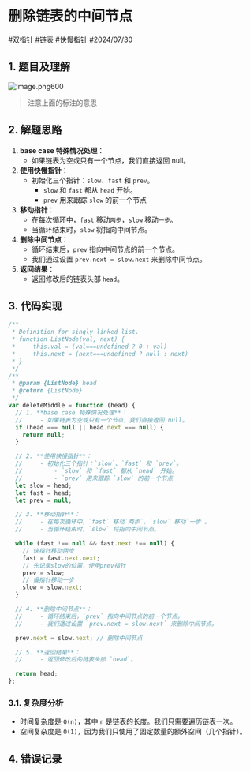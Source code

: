 
# 删除链表的中间节点


#双指针 #链表 #快慢指针 #2024/07/30 

## 1. 题目及理解

![image.png600](https://832-1310531898.cos.ap-beijing.myqcloud.com/202407300745016.png?imageSlim)

> 注意上面的标注的意思
## 2. 解题思路

1. **base case 特殊情况处理**：
    - 如果链表为空或只有一个节点，我们直接返回 null。
2. **使用快慢指针**：
    - 初始化三个指针：`slow`、`fast` 和 `prev`。
        - `slow` 和 `fast` 都从 `head` 开始。
        - `prev` 用来跟踪 `slow` 的前一个节点
3. **移动指针**：
    - 在每次循环中，`fast` 移动`两步`，`slow` 移动`一步`。
    - 当循环结束时，`slow` 将指向中间节点。
4. **删除中间节点**：
    - 循环结束后，`prev` 指向中间节点的前一个节点。
    - 我们通过设置 `prev.next = slow.next` 来删除中间节点。
5. **返回结果**：
    - 返回修改后的链表头部 `head`。

## 3. 代码实现

```javascript
/**
 * Definition for singly-linked list.
 * function ListNode(val, next) {
 *     this.val = (val===undefined ? 0 : val)
 *     this.next = (next===undefined ? null : next)
 * }
 */
/**
 * @param {ListNode} head
 * @return {ListNode}
 */
var deleteMiddle = function (head) {
  // 1. **base case 特殊情况处理**：
  //     - 如果链表为空或只有一个节点，我们直接返回 null。
  if (head === null || head.next === null) {
    return null;
  }

  // 2. **使用快慢指针**：
  //     - 初始化三个指针：`slow`、`fast` 和 `prev`。
  //         - `slow` 和 `fast` 都从 `head` 开始。
  //         - `prev` 用来跟踪 `slow` 的前一个节点
  let slow = head;
  let fast = head;
  let prev = null;

  // 3. **移动指针**：
  //     - 在每次循环中，`fast` 移动`两步`，`slow` 移动`一步`。
  //     - 当循环结束时，`slow` 将指向中间节点。

  while (fast !== null && fast.next !== null) {
    // 快指针移动两步
    fast = fast.next.next;
    // 先记录slow的位置，使用prev指针
    prev = slow;
    // 慢指针移动一步
    slow = slow.next;
  }

  // 4. **删除中间节点**：
  //     - 循环结束后，`prev` 指向中间节点的前一个节点。
  //     - 我们通过设置 `prev.next = slow.next` 来删除中间节点。

  prev.next = slow.next; // 删除中间节点

  // 5. **返回结果**：
  //     - 返回修改后的链表头部 `head`。

  return head;
};

```

### 3.1. 复杂度分析

- 时间复杂度是 `O(n)`，其中 `n` 是链表的长度。我们只需要遍历链表一次。
- 空间复杂度是 `O(1)`，因为我们只使用了固定数量的额外空间（几个指针）。

## 4. 错误记录